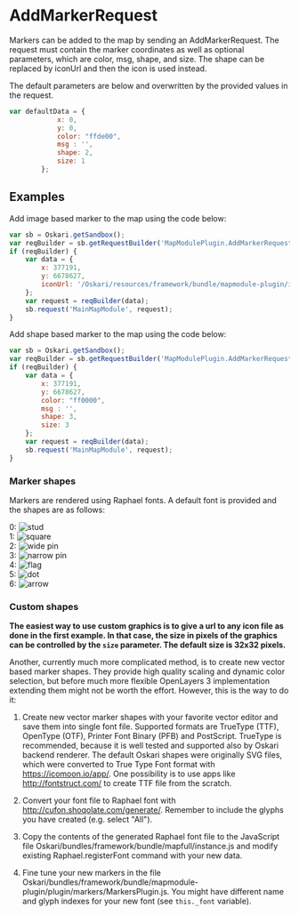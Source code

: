 # AddMarkerRequest

Markers can be added to the map by sending an AddMarkerRequest. The request must contain the marker coordinates as well as 
optional parameters, which are color, msg, shape, and size. The shape can be replaced by iconUrl and then the icon is used 
instead.

The default parameters are below and overwritten by the provided values in the request.
```javascript
var defaultData = {
            x: 0,
            y: 0,
            color: "ffde00",
            msg : '',
            shape: 2,
            size: 1
        };
```

## Examples

Add image based marker to the map using the code below:
```javascript
var sb = Oskari.getSandbox();
var reqBuilder = sb.getRequestBuilder('MapModulePlugin.AddMarkerRequest');
if (reqBuilder) {
    var data = {
        x: 377191,
        y: 6678627,
        iconUrl: '/Oskari/resources/framework/bundle/mapmodule-plugin/images/marker.png'
    };
    var request = reqBuilder(data);
    sb.request('MainMapModule', request);
}
```

Add shape based marker to the map using the code below:
```javascript
var sb = Oskari.getSandbox();
var reqBuilder = sb.getRequestBuilder('MapModulePlugin.AddMarkerRequest');
if (reqBuilder) {
    var data = {
        x: 377191,
        y: 6678627,
        color: "ff0000",
        msg : '',
        shape: 3,
        size: 3
    };
    var request = reqBuilder(data);
    sb.request('MainMapModule', request);
}
```

### Marker shapes

Markers are rendered using Raphael fonts. A default font is provided and the shapes are as follows:

0: ![stud](/images/documentation/requests/marker-stud.png)  
1: ![square](/images/documentation/requests/marker-square.png)  
2: ![wide pin](/images/documentation/requests/marker-pin2.png)  
3: ![narrow pin](/images/documentation/requests/marker-pin.png)  
4: ![flag](/images/documentation/requests/marker-flag.png)  
5: ![dot](/images/documentation/requests/marker-dot.png)  
6: ![arrow](/images/documentation/requests/marker-arrow.png)  


### Custom shapes

**The easiest way to use custom graphics is to give a url to any icon file as done in the first example. In that case, the 
size in pixels of the graphics can be controlled by the `size` parameter. The default size is 32x32 pixels.**

Another, currently much more complicated method, is to create new vector based marker shapes. They provide high quality 
scaling and dynamic color selection, but before much more flexible OpenLayers 3 implementation extending them might not be 
worth the effort. However, this is the way to do it:

1. Create new vector marker shapes with your favorite vector editor and save them into single font file. Supported formats 
are TrueType (TTF), OpenType (OTF), Printer Font Binary (PFB) and PostScript. TrueType is recommended, because it is well 
tested and supported also by Oskari backend renderer. The default Oskari shapes were originally SVG files, which were 
converted to True Type Font format with https://icomoon.io/app/. One possibility is to use apps like 
http://fontstruct.com/ to create TTF file from the scratch.

2. Convert your font file to Raphael font with http://cufon.shoqolate.com/generate/. Remember to include the glyphs you 
have created (e.g. select "All").

3. Copy the contents of the generated Raphael font file to the JavaScript file 
Oskari/bundles/framework/bundle/mapfull/instance.js and modify existing Raphael.registerFont command with your new data.

4. Fine tune your new markers in the file 
Oskari/bundles/framework/bundle/mapmodule-plugin/plugin/markers/MarkersPlugin.js. You might have different name and glyph 
indexes for your new font (see `this._font` variable).

